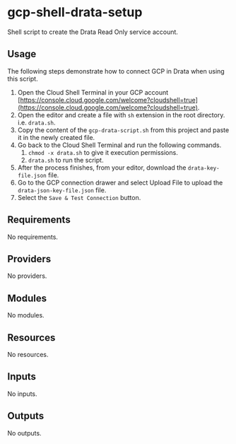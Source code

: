 # gcp-shell-drata-setup

Shell script to create the Drata Read Only service account.

## Usage

The following steps demonstrate how to connect GCP in Drata when using this script.

1. Open the Cloud Shell Terminal in your GCP account [https://console.cloud.google.com/welcome?cloudshell=true](https://console.cloud.google.com/welcome?cloudshell=true).
2. Open the editor and create a file with `sh` extension in the root directory. i.e. `drata.sh`.
3. Copy the content of the `gcp-drata-script.sh`  from this project and paste it in the newly created file.
4. Go back to the Cloud Shell Terminal and run the following commands.
   1. `chmod -x drata.sh` to give it execution permissions.
   2. `drata.sh` to run the script.
5. After the process finishes, from your editor, download the `drata-key-file.json` file.
6. Go to the GCP connection drawer and select Upload File to upload the `drata-json-key-file.json` file.
7. Select the `Save & Test Connection` button.

<!-- BEGIN_TF_DOCS -->
## Requirements

No requirements.

## Providers

No providers.

## Modules

No modules.

## Resources

No resources.

## Inputs

No inputs.

## Outputs

No outputs.
<!-- END_TF_DOCS -->